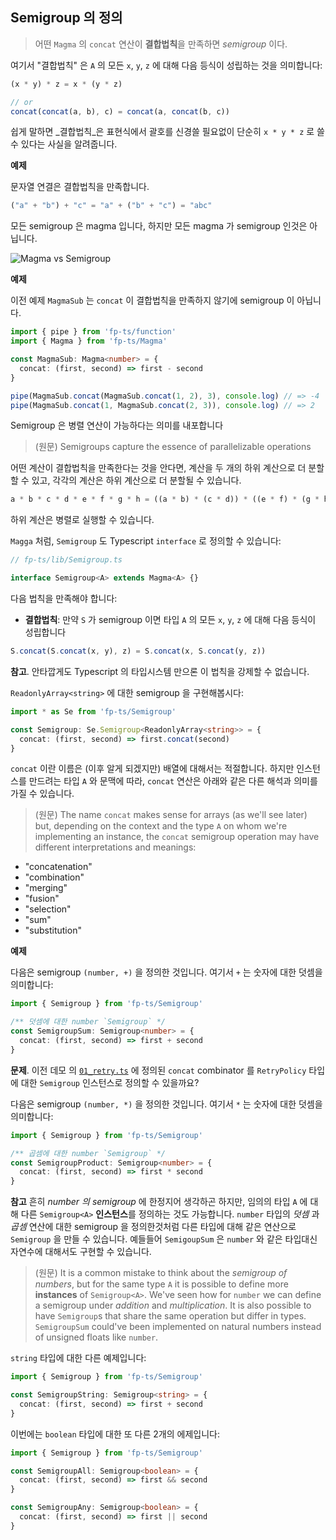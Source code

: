 ## Semigroup 의 정의

> 어떤 `Magma` 의 `concat` 연산이 **결합법칙**을 만족하면 _semigroup_ 이다.

여기서 "결합법칙" 은 `A` 의 모든 `x`, `y`, `z` 에 대해 다음 등식이 성립하는 것을 의미합니다:

```typescript
(x * y) * z = x * (y * z)

// or
concat(concat(a, b), c) = concat(a, concat(b, c))
```

쉽게 말하면 _결합법칙_은 표현식에서 괄호를 신경쓸 필요없이 단순히 `x * y * z` 로 쓸 수 있다는 사실을 알려줍니다.

**예제**

문자열 연결은 결합법칙을 만족합니다.

```typescript
("a" + "b") + "c" = "a" + ("b" + "c") = "abc"
```

모든 semigroup 은 magma 입니다, 하지만 모든 magma 가 semigroup 인것은 아닙니다.

![Magma vs Semigroup](/images/semigroup.png)

**예제**

이전 예제 `MagmaSub` 는 `concat` 이 결합법칙을 만족하지 않기에 semigroup 이 아닙니다.

```typescript
import { pipe } from 'fp-ts/function'
import { Magma } from 'fp-ts/Magma'

const MagmaSub: Magma<number> = {
  concat: (first, second) => first - second
}

pipe(MagmaSub.concat(MagmaSub.concat(1, 2), 3), console.log) // => -4
pipe(MagmaSub.concat(1, MagmaSub.concat(2, 3)), console.log) // => 2
```

Semigroup 은 병렬 연산이 가능하다는 의미를 내포합니다
> (원문) Semigroups capture the essence of parallelizable operations

어떤 계산이 결합법칙을 만족한다는 것을 안다면, 계산을 두 개의 하위 계산으로 더 분할할 수 있고, 각각의 계산은 하위 계산으로 더 분할될 수 있습니다.

```typescript
a * b * c * d * e * f * g * h = ((a * b) * (c * d)) * ((e * f) * (g * h))
```

하위 계산은 병렬로 실행할 수 있습니다.

`Magga` 처럼, `Semigroup` 도 Typescript `interface` 로 정의할 수 있습니다:

```typescript
// fp-ts/lib/Semigroup.ts

interface Semigroup<A> extends Magma<A> {}
```

다음 법칙을 만족해야 합니다:

- **결합법칙**: 만약 `S` 가 semigroup 이면 타입 `A` 의 모든 `x`, `y`, `z` 에 대해 다음 등식이 성립합니다

```typescript
S.concat(S.concat(x, y), z) = S.concat(x, S.concat(y, z))
```

**참고**. 안타깝게도 Typescript 의 타입시스템 만으론 이 법칙을 강제할 수 없습니다.

`ReadonlyArray<string>` 에 대한 semigroup 을 구현해봅시다:

```typescript
import * as Se from 'fp-ts/Semigroup'

const Semigroup: Se.Semigroup<ReadonlyArray<string>> = {
  concat: (first, second) => first.concat(second)
}
```

`concat` 이란 이름은 (이후 알게 되겠지만) 배열에 대해서는 적절합니다. 하지만 인스턴스를 만드려는 타입 `A` 와 문맥에 따라, `concat` 연산은 아래와 같은 다른 해석과 의미를 가질 수 있습니다.
> (원문) The name `concat` makes sense for arrays (as we'll see later) but, depending on the context and the type `A` on whom we're implementing an instance, the `concat` semigroup operation may have different interpretations and meanings:

- "concatenation"
- "combination"
- "merging"
- "fusion"
- "selection"
- "sum"
- "substitution"

**예제**

다음은 semigroup `(number, +)` 을 정의한 것입니다. 여기서 `+` 는 숫자에 대한 덧셈을 의미합니다:

```typescript
import { Semigroup } from 'fp-ts/Semigroup'

/** 덧셈에 대한 number `Semigroup` */
const SemigroupSum: Semigroup<number> = {
  concat: (first, second) => first + second
}
```

**문제**. 이전 데모 의 [`01_retry.ts`](/src/01_retry.ts) 에 정의된 `concat` combinator 를 `RetryPolicy` 타입에 대한 `Semigroup` 인스턴스로 정의할 수 있을까요?

다음은 semigroup `(number, *)` 을 정의한 것입니다. 여기서 `*` 는 숫자에 대한 덧셈을 의미합니다:

```typescript
import { Semigroup } from 'fp-ts/Semigroup'

/** 곱셈에 대한 number `Semigroup` */
const SemigroupProduct: Semigroup<number> = {
  concat: (first, second) => first * second
}
```

**참고** 흔히 _number 의 semigroup_ 에 한정지어 생각하곤 하지만, 임의의 타입 `A` 에 대해 다른 `Semigroup<A>` **인스턴스**를 정의하는 것도 가능합니다. `number` 타입의 _덧셈_ 과 _곱셈_ 연산에 대한 semigroup 을 정의한것처럼 다른 타입에 대해 같은 연산으로 `Semigroup` 을 만들 수 있습니다. 예들들어 `SemigoupSum` 은 `number` 와 같은 타입대신 자연수에 대해서도 구현할 수 있습니다.
> (원문) It is a common mistake to think about the _semigroup of numbers_, but for the same type `A` it is possible to define more **instances** of `Semigroup<A>`. We've seen how for `number` we can define a semigroup under _addition_ and _multiplication_. It is also possible to have `Semigroup`s that share the same operation but differ in types. `SemigroupSum` could've been implemented on natural numbers instead of unsigned floats like `number`.

`string` 타입에 대한 다른 예제입니다:

```typescript
import { Semigroup } from 'fp-ts/Semigroup'

const SemigroupString: Semigroup<string> = {
  concat: (first, second) => first + second
}
```

이번에는 `boolean` 타입에 대한 또 다른 2개의 에제입니다:

```typescript
import { Semigroup } from 'fp-ts/Semigroup'

const SemigroupAll: Semigroup<boolean> = {
  concat: (first, second) => first && second
}

const SemigroupAny: Semigroup<boolean> = {
  concat: (first, second) => first || second
}
```
